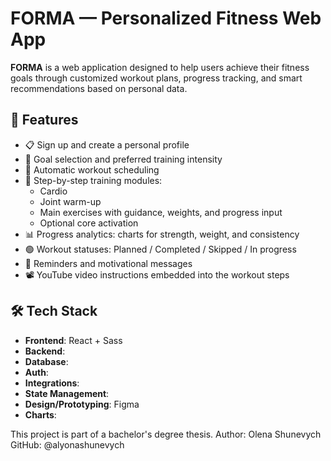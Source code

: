# FORMA — Personalized Fitness Web App

**FORMA** is a web application designed to help users achieve their fitness goals through customized workout plans, progress tracking, and smart recommendations based on personal data.

## 🎯 Features

- 📋 Sign up and create a personal profile
- 🧠 Goal selection and preferred training intensity
- 📅 Automatic workout scheduling
- 🧠 Step-by-step training modules:
  - Cardio
  - Joint warm-up
  - Main exercises with guidance, weights, and progress input
  - Optional core activation
- 📊 Progress analytics: charts for strength, weight, and consistency
- 🟢 Workout statuses: Planned / Completed / Skipped / In progress
- 🔔 Reminders and motivational messages
- 📽️ YouTube video instructions embedded into the workout steps

## 🛠️ Tech Stack

- **Frontend**: React + Sass
- **Backend**: 
- **Database**: 
- **Auth**: 
- **Integrations**: 
- **State Management**: 
- **Design/Prototyping**: Figma
- **Charts**: 

This project is part of a bachelor's degree thesis.
Author: Olena Shunevych
GitHub: @alyonashunevych
